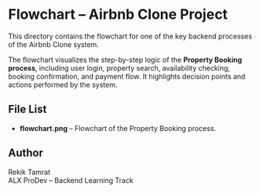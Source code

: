 # Flowchart – Airbnb Clone Project

This directory contains the flowchart for one of the key backend processes of the Airbnb Clone system.

The flowchart visualizes the step-by-step logic of the **Property Booking process**, including user login, property search, availability checking, booking confirmation, and payment flow. It highlights decision points and actions performed by the system.

## File List
- **flowchart.png** – Flowchart of the Property Booking process.

## Author
Rekik Tamrat  
ALX ProDev – Backend Learning Track
